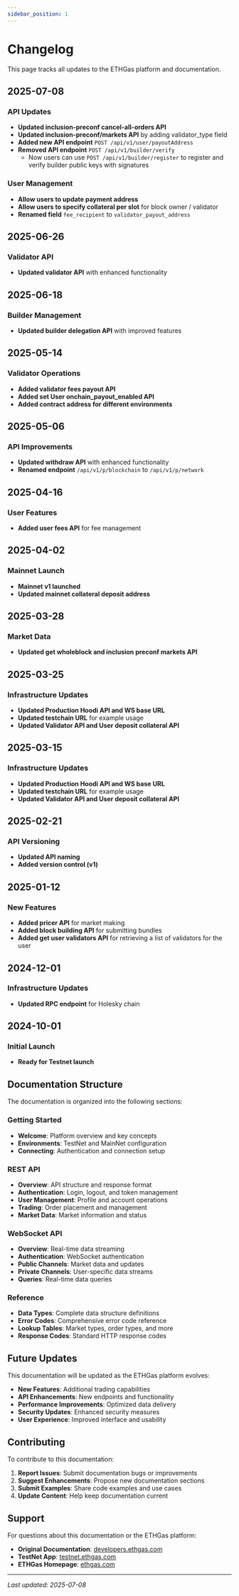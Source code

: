 ```yaml
---
sidebar_position: 1
---
```


# Changelog

This page tracks all updates to the ETHGas platform and documentation.

## 2025-07-08

### API Updates
- **Updated inclusion-preconf cancel-all-orders API**
- **Updated inclusion-preconf/markets API** by adding validator_type field
- **Added new API endpoint** `POST /api/v1/user/payoutAddress`
- **Removed API endpoint** `POST /api/v1/builder/verify`
  - Now users can use `POST /api/v1/builder/register` to register and verify builder public keys with signatures

### User Management
- **Allow users to update payment address**
- **Allow users to specify collateral per slot** for block owner / validator
- **Renamed field** `fee_recipient` to `validator_payout_address`

## 2025-06-26

### Validator API
- **Updated validator API** with enhanced functionality

## 2025-06-18

### Builder Management
- **Updated builder delegation API** with improved features

## 2025-05-14

### Validator Operations
- **Added validator fees payout API**
- **Added set User onchain_payout_enabled API**
- **Added contract address for different environments**

## 2025-05-06

### API Improvements
- **Updated withdraw API** with enhanced functionality
- **Renamed endpoint** `/api/v1/p/blockchain` to `/api/v1/p/network`

## 2025-04-16

### User Features
- **Added user fees API** for fee management

## 2025-04-02

### Mainnet Launch
- **Mainnet v1 launched**
- **Updated mainnet collateral deposit address**

## 2025-03-28

### Market Data
- **Updated get wholeblock and inclusion preconf markets API**

## 2025-03-25

### Infrastructure Updates
- **Updated Production Hoodi API and WS base URL**
- **Updated testchain URL** for example usage
- **Updated Validator API and User deposit collateral API**

## 2025-03-15

### Infrastructure Updates
- **Updated Production Hoodi API and WS base URL**
- **Updated testchain URL** for example usage
- **Updated Validator API and User deposit collateral API**

## 2025-02-21

### API Versioning
- **Updated API naming**
- **Added version control (v1)**

## 2025-01-12

### New Features
- **Added pricer API** for market making
- **Added block building API** for submitting bundles
- **Added get user validators API** for retrieving a list of validators for the user

## 2024-12-01

### Infrastructure Updates
- **Updated RPC endpoint** for Holesky chain

## 2024-10-01

### Initial Launch
- **Ready for Testnet launch**

## Documentation Structure

The documentation is organized into the following sections:

### Getting Started
- **Welcome**: Platform overview and key concepts
- **Environments**: TestNet and MainNet configuration
- **Connecting**: Authentication and connection setup

### REST API
- **Overview**: API structure and response format
- **Authentication**: Login, logout, and token management
- **User Management**: Profile and account operations
- **Trading**: Order placement and management
- **Market Data**: Market information and status

### WebSocket API
- **Overview**: Real-time data streaming
- **Authentication**: WebSocket authentication
- **Public Channels**: Market data and updates
- **Private Channels**: User-specific data streams
- **Queries**: Real-time data queries

### Reference
- **Data Types**: Complete data structure definitions
- **Error Codes**: Comprehensive error code reference
- **Lookup Tables**: Market types, order types, and more
- **Response Codes**: Standard HTTP response codes

## Future Updates

This documentation will be updated as the ETHGas platform evolves:

- **New Features**: Additional trading capabilities
- **API Enhancements**: New endpoints and functionality
- **Performance Improvements**: Optimized data delivery
- **Security Updates**: Enhanced security measures
- **User Experience**: Improved interface and usability

## Contributing

To contribute to this documentation:

1. **Report Issues**: Submit documentation bugs or improvements
2. **Suggest Enhancements**: Propose new documentation sections
3. **Submit Examples**: Share code examples and use cases
4. **Update Content**: Help keep documentation current

## Support

For questions about this documentation or the ETHGas platform:

- **Original Documentation**: [developers.ethgas.com](https://developers.ethgas.com)
- **TestNet App**: [testnet.ethgas.com](https://testnet.ethgas.com)
- **ETHGas Homepage**: [ethgas.com](https://ethgas.com)

---

*Last updated: 2025-07-08* 